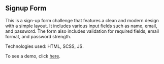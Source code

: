 ## Signup Form

This is a sign-up form challenge that features a clean and modern design with a simple layout. It includes various input fields such as name, email, and password. The form also includes validation for required fields, email format, and password strength.

Technologies used: HTML, SCSS, JS.

To see a demo, click [here](https://devbygeorge.github.io/fem-challenges/signup-form/).
